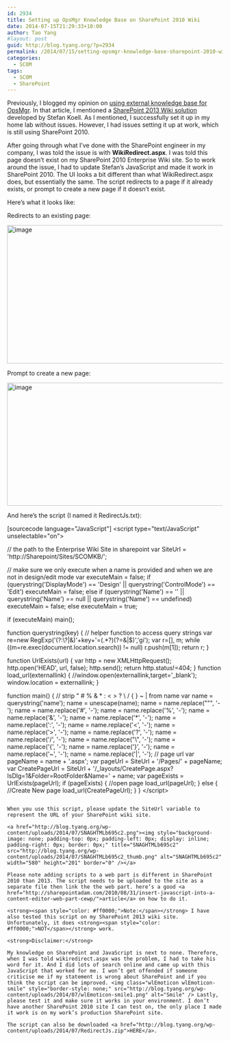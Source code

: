 ```yaml
---
id: 2934
title: Setting up OpsMgr Knowledge Base on SharePoint 2010 Wiki
date: 2014-07-15T21:29:33+10:00
author: Tao Yang
#layout: post
guid: http://blog.tyang.org/?p=2934
permalink: /2014/07/15/setting-opsmgr-knowledge-base-sharepoint-2010-wiki/
categories:
  - SCOM
tags:
  - SCOM
  - SharePoint
---
```

Previously, I blogged my opinion on <a href="http://blog.tyang.org/2014/07/06/using-external-knowledge-base-opsmgr/">using external knowledge base for OpsMgr</a>. In that article, I mentioned a <a href="http://www.systemcentercentral.com/use-sharepoint-wiki-as-scom-knowledge-base/">SharePoint 2013 Wiki solution</a> developed by Stefan Koell. As I mentioned, I successfully set it up in my home lab without issues. However, I had issues setting it up at work, which is still using SharePoint 2010.

After going through what I’ve done with the SharePoint engineer in my company, I was told the issue is with <strong>WikiRedirect.aspx</strong>. I was told this page doesn’t exist on my SharePoint 2010 Enterprise Wiki site. So to work around the issue, I had to update Stefan’s JavaScript and made it work in SharePoint 2010. The UI looks a bit different than what WikiRedirect.aspx does, but essentially the same. The script redirects to a page if it already exists, or prompt to create a new page if it doesn’t exist.

Here’s what it looks like:

Redirects to an existing page:

<a href="http://blog.tyang.org/wp-content/uploads/2014/07/image7.png"><img style="background-image: none; padding-top: 0px; padding-left: 0px; display: inline; padding-right: 0px; border: 0px;" title="image" src="http://blog.tyang.org/wp-content/uploads/2014/07/image_thumb7.png" alt="image" width="580" height="323" border="0" /></a>

Prompt to create a new page:

<a href="http://blog.tyang.org/wp-content/uploads/2014/07/image8.png"><img style="background-image: none; padding-top: 0px; padding-left: 0px; display: inline; padding-right: 0px; border: 0px;" title="image" src="http://blog.tyang.org/wp-content/uploads/2014/07/image_thumb8.png" alt="image" width="580" height="287" border="0" /></a>

And here’s the script (I named it RedirectJs.txt):

[sourcecode language="JavaScript"]
&lt;script type="text/JavaScript" unselectable="on"&gt;

// the path to the Enterprise Wiki Site in sharepoint
var SiteUrl = 'http://Sharepoint/Sites/SCOMKB/';

// make sure we only execute when a name is provided and when we are not in design/edit mode
var executeMain = false;
if (querystring('DisplayMode') == 'Design' || querystring('ControlMode') == 'Edit')
    executeMain = false;
else if (querystring('Name') == '' || querystring('Name') == null || querystring('Name') == undefined)
    executeMain = false;
else
    executeMain = true;

if (executeMain)
    main();

function querystring(key) {
    // helper function to access query strings
    var re=new RegExp('(?:\\?|&)'+key+'=(.*?)(?=&|$)','gi');
    var r=[], m;
    while ((m=re.exec(document.location.search)) != null) r.push(m[1]);
    return r;
}

function UrlExists(url)
{
    var http = new XMLHttpRequest();
    http.open('HEAD', url, false);
    http.send();
    return http.status!=404;
}
function load_url(externallink)
{
    //window.open(externallink,target='_blank');
	window.location = externallink;
}

function main()
{
	// strip " # % & * : &lt; &gt; ? \ / { } ~ | from name
	var name = querystring('name');
	name = unescape(name);
	name = name.replace("\"", '-');
	name = name.replace('#', '-');
	name = name.replace('%', '-');
	name = name.replace('&', '-');
	name = name.replace('*', '-');
	name = name.replace(':', '-');
	name = name.replace('&lt;', '-');
	name = name.replace('&gt;', '-');
	name = name.replace('?', '-');
	name = name.replace('/', '-');
	name = name.replace("\\", '-');
	name = name.replace('{', '-');
	name = name.replace('}', '-');
	name = name.replace('~', '-');
	name = name.replace('|', '-');
	// page url
	var pageName = name + '.aspx';
	var pageUrl = SiteUrl + '/Pages/' + pageName;
	var CreatePageUrl = SiteUrl + '/_layouts/CreatePage.aspx?IsDlg=1&Folder=RootFolder&Name=' + name;
	var pageExists = UrlExists(pageUrl);
	if (pageExists) {
		//open page
		load_url(pageUrl);
	} else {
		//Create New page
		load_url(CreatePageUrl);
	}
}
&lt;/script&gt;
```

When you use this script, please update the SiteUrl variable to represent the URL of your SharePoint wiki site.

<a href="http://blog.tyang.org/wp-content/uploads/2014/07/SNAGHTMLb695c2.png"><img style="background-image: none; padding-top: 0px; padding-left: 0px; display: inline; padding-right: 0px; border: 0px;" title="SNAGHTMLb695c2" src="http://blog.tyang.org/wp-content/uploads/2014/07/SNAGHTMLb695c2_thumb.png" alt="SNAGHTMLb695c2" width="580" height="201" border="0" /></a>

Please note adding scripts to a web part is different in SharePoint 2010 than 2013. The script needs to be uploaded to the site as a separate file then link the the web part. here’s a good <a href="http://sharepointadam.com/2010/08/31/insert-javascript-into-a-content-editor-web-part-cewp/">article</a> on how to do it.

<strong><span style="color: #ff0000;">Note:</span></strong> I have also tested this script on my SharePoint 2013 wiki site. Unfortunately, it does <strong><span style="color: #ff0000;">NOT</span></strong> work.

<strong>Disclaimer:</strong>

My knowledge on SharePoint and JavaScript is next to none. Therefore, when I was told wikiredirect.aspx was the problem, I had to take his word for it. And I did lots of search online and came up with this JavaScript that worked for me. I won’t get offended if someone criticise me if my statement is wrong about SharePoint and if you think the script can be improved. <img class="wlEmoticon wlEmoticon-smile" style="border-style: none;" src="http://blog.tyang.org/wp-content/uploads/2014/07/wlEmoticon-smile1.png" alt="Smile" /> Lastly, please test it and make sure it works in your environment. I don’t have another SharePoint 2010 site I can test on, the only place I made it work is on my work’s production SharePoint site.

The script can also be downloaded <a href="http://blog.tyang.org/wp-content/uploads/2014/07/RedirectJs.zip">HERE</a>.